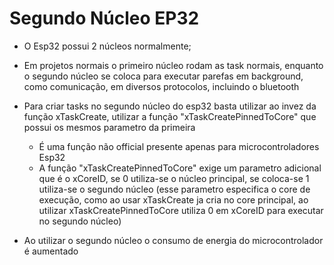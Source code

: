 # Segundo Núcleo EP32

- O Esp32 possui 2 núcleos normalmente;
- Em projetos normais o primeiro núcleo rodam as task normais, enquanto o segundo núcleo se coloca para executar parefas em background, como comunicação, em diversos protocolos, incluindo o bluetooth
- Para criar tasks no segundo núcleo do esp32 basta utilizar ao invez da função xTaskCreate, utilizar a função "xTaskCreatePinnedToCore" que possui os mesmos parametro da primeira 
    - É uma função não official presente apenas para microcontroladores Esp32
    - A função "xTaskCreatePinnedToCore" exige um parametro adicional  que é o xCoreID, se 0 utiliza-se o núcleo principal, se coloca-se 1 utiliza-se o segundo núcleo (esse parametro especifica o core de execução, como ao usar xTaskCreate ja cria no core principal, ao utilizar xTaskCreatePinnedToCore utiliza 0 em xCoreID para executar no segundo núcleo)

- Ao utilizar o segundo núcleo o consumo de energia do microcontrolador é aumentado 